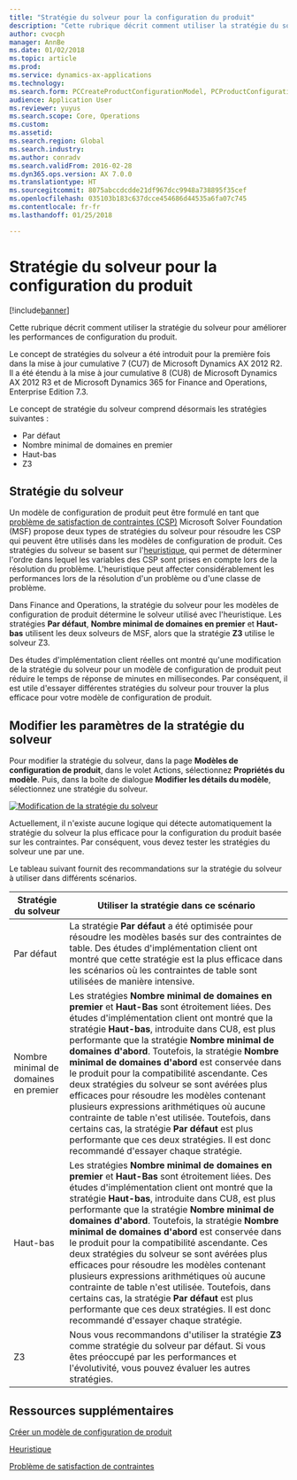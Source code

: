 ```yaml
---
title: "Stratégie du solveur pour la configuration du produit"
description: "Cette rubrique décrit comment utiliser la stratégie du solveur pour améliorer les performances de configuration du produit."
author: cvocph
manager: AnnBe
ms.date: 01/02/2018
ms.topic: article
ms.prod: 
ms.service: dynamics-ax-applications
ms.technology: 
ms.search.form: PCCreateProductConfigurationModel, PCProductConfigurationModelListPage
audience: Application User
ms.reviewer: yuyus
ms.search.scope: Core, Operations
ms.custom: 
ms.assetid: 
ms.search.region: Global
ms.search.industry: 
ms.author: conradv
ms.search.validFrom: 2016-02-28
ms.dyn365.ops.version: AX 7.0.0
ms.translationtype: HT
ms.sourcegitcommit: 8075abccdcdde21df967dcc9948a738895f35cef
ms.openlocfilehash: 035103b183c637dcce454686d44535a6fa07c745
ms.contentlocale: fr-fr
ms.lasthandoff: 01/25/2018

---
```


# <a name="solver-strategy-for-product-configuration"></a>Stratégie du solveur pour la configuration du produit

[!include[banner](../includes/banner.md)]

Cette rubrique décrit comment utiliser la stratégie du solveur pour améliorer les performances de configuration du produit.

Le concept de stratégies du solveur a été introduit pour la première fois dans la mise à jour cumulative 7 (CU7) de Microsoft Dynamics AX 2012 R2. Il a été étendu à la mise à jour cumulative 8 (CU8) de Microsoft Dynamics AX 2012 R3 et de Microsoft Dynamics 365 for Finance and Operations, Enterprise Edition 7.3.

Le concept de stratégie du solveur comprend désormais les stratégies suivantes :

- Par défaut
- Nombre minimal de domaines en premier
- Haut-bas
- Z3

## <a name="solver-strategy"></a>Stratégie du solveur 

Un modèle de configuration de produit peut être formulé en tant que [problème de satisfaction de contraintes (CSP)](http://aima.cs.berkeley.edu/2nd-ed/newchap05.pdf) Microsoft Solver Foundation (MSF) propose deux types de stratégies du solveur pour résoudre les CSP qui peuvent être utilisés dans les modèles de configuration de produit. Ces stratégies du solveur se basent sur l'[heuristique](https://techterms.com/definition/heuristic), qui permet de déterminer l'ordre dans lequel les variables des CSP sont prises en compte lors de la résolution du problème. L'heuristique peut affecter considérablement les performances lors de la résolution d'un problème ou d'une classe de problème.

Dans Finance and Operations, la stratégie du solveur pour les modèles de configuration de produit détermine le solveur utilisé avec l'heuristique. Les stratégies **Par défaut**, **Nombre minimal de domaines en premier** et **Haut-bas** utilisent les deux solveurs de MSF, alors que la stratégie **Z3** utilise le solveur Z3. 

Des études d'implémentation client réelles ont montré qu'une modification de la stratégie du solveur pour un modèle de configuration de produit peut réduire le temps de réponse de minutes en millisecondes. Par conséquent, il est utile d'essayer différentes stratégies du solveur pour trouver la plus efficace pour votre modèle de configuration de produit.

## <a name="change-the-settings-for-the-solver-strategy"></a>Modifier les paramètres de la stratégie du solveur

Pour modifier la stratégie du solveur, dans la page **Modèles de configuration de produit**, dans le volet Actions, sélectionnez **Propriétés du modèle**. Puis, dans la boîte de dialogue **Modifier les détails du modèle**, sélectionnez une stratégie du solveur.

[![Modification de la stratégie du solveur](./media/solver-strategy.png)](./media/solver-strategy.png)

Actuellement, il n'existe aucune logique qui détecte automatiquement la stratégie du solveur la plus efficace pour la configuration du produit basée sur les contraintes. Par conséquent, vous devez tester les stratégies du solveur une par une.

Le tableau suivant fournit des recommandations sur la stratégie du solveur à utiliser dans différents scénarios.

| Stratégie du solveur      | Utiliser la stratégie dans ce scénario |
|----------------------|-----------------------------------|
| Par défaut              | La stratégie **Par défaut** a été optimisée pour résoudre les modèles basés sur des contraintes de table. Des études d'implémentation client ont montré que cette stratégie est la plus efficace dans les scénarios où les contraintes de table sont utilisées de manière intensive. |
| Nombre minimal de domaines en premier | Les stratégies **Nombre minimal de domaines en premier** et **Haut-Bas** sont étroitement liées. Des études d'implémentation client ont montré que la stratégie **Haut-bas**, introduite dans CU8, est plus performante que la stratégie **Nombre minimal de domaines d'abord**. Toutefois, la stratégie **Nombre minimal de domaines d'abord** est conservée dans le produit pour la compatibilité ascendante. Ces deux stratégies du solveur se sont avérées plus efficaces pour résoudre les modèles contenant plusieurs expressions arithmétiques où aucune contrainte de table n'est utilisée. Toutefois, dans certains cas, la stratégie **Par défaut** est plus performante que ces deux stratégies. Il est donc recommandé d'essayer chaque stratégie. |
| Haut-bas             | Les stratégies **Nombre minimal de domaines en premier** et **Haut-Bas** sont étroitement liées. Des études d'implémentation client ont montré que la stratégie **Haut-bas**, introduite dans CU8, est plus performante que la stratégie **Nombre minimal de domaines d'abord**. Toutefois, la stratégie **Nombre minimal de domaines d'abord** est conservée dans le produit pour la compatibilité ascendante. Ces deux stratégies du solveur se sont avérées plus efficaces pour résoudre les modèles contenant plusieurs expressions arithmétiques où aucune contrainte de table n'est utilisée. Toutefois, dans certains cas, la stratégie **Par défaut** est plus performante que ces deux stratégies. Il est donc recommandé d'essayer chaque stratégie. |
| Z3                   | Nous vous recommandons d'utiliser la stratégie **Z3** comme stratégie du solveur par défaut. Si vous êtes préoccupé par les performances et l'évolutivité, vous pouvez évaluer les autres stratégies. |

## <a name="additional-resources"></a>Ressources supplémentaires

[Créer un modèle de configuration de produit](build-product-configuration-model.md)

[Heuristique](https://techterms.com/definition/heuristic)

[Problème de satisfaction de contraintes](http://aima.cs.berkeley.edu/2nd-ed/newchap05.pdf)

